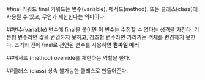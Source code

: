 #final 키워드
final 키워드는 변수(variable), 메서드(method), 또는 클래스(class)에 사용될 수 있고, 무언가 제한한다는 의미이다.

##변수(variable)
변수에 final을 붙이면 이 변수는 수정할 수 없다는 성격을 가진다.
기본형 변수라면 값을 변경하지 못하고, 참조형 변수라면 가리키는 객체를 변경하지 못한다.
초기화 전에 final로 선언된 변수를 사용하면 **컴파일 에러**

##메서드 (method)
override를 제한하는 역할을 한다.

##클래스 (class)
상속 불가능한 클래스로 만들어준다.
